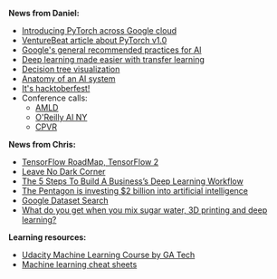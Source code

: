 **News from Daniel:**

- [Introducing PyTorch across Google cloud](https://cloud.google.com/blog/products/ai-machine-learning/introducing-pytorch-across-google-cloud)    
- [VentureBeat article about PyTorch v1.0](https://venturebeat.com/2018/10/02/facebook-launches-pytorch-1-0-integrations-for-google-cloud-aws-and-azure-machine-learning)    
- [Google's general recommended practices for AI](https://ai.google/education/responsible-ai-practices)    
- [Deep learning made easier with transfer learning](https://blog.fastforwardlabs.com/2018/09/17/deep-learning-is-easy-an-introduction-to-transfer-learning.html)    
- [Decision tree visualization](http://explained.ai/decision-tree-viz/index.html)    
- [Anatomy of an AI system](https://anatomyof.ai/)     
- [It's hacktoberfest!](https://hacktoberfest.digitalocean.com/)     
- Conference calls:
    - [AMLD](https://www.appliedmldays.org/calls.html)    
    - [O'Reilly AI NY](https://conferences.oreilly.com/artificial-intelligence/ai-ny/public/cfp/675)    
    - [CPVR ](http://www.guide2research.com/conference/cvpr-2019-2)    

**News from Chris:**

- [TensorFlow RoadMap, TensorFlow 2](https://www.tensorflow.org/community/roadmap)    
- [Leave No Dark Corner](http://amp.abc.net.au/article/10200278)     
- [The 5 Steps To Build A Business’s Deep Learning Workflow](https://www.forbes.com/sites/nvidia/2018/08/17/the-5-steps-to-build-a-businesss-deep-learning-workflow-1/#4fabbcc54a65)   
- [The Pentagon is investing $2 billion into artificial intelligence](https://money.cnn.com/2018/09/07/technology/darpa-artificial-intelligence)    
- [Google Dataset Search](https://toolbox.google.com/datasetsearch)      
- [What do you get when you mix sugar water, 3D printing and deep learning?](https://hackernoon.com/what-do-you-get-when-you-mix-sugar-water-3d-printing-and-deep-learning-39de7b3f5f0e)     

**Learning resources:**

- [Udacity Machine Learning Course by GA Tech](https://www.udacity.com/course/machine-learning--ud262)    
- [Machine learning cheat sheets](https://github.com/afshinea/stanford-cs-229-machine-learning)